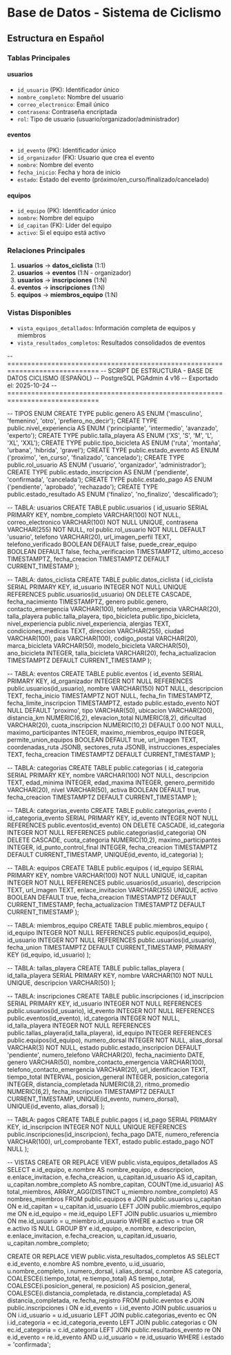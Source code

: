 # Base de Datos - Sistema de Ciclismo

## Estructura en Español

### Tablas Principales

#### usuarios
- `id_usuario` (PK): Identificador único
- `nombre_completo`: Nombre del usuario
- `correo_electronico`: Email único
- `contrasena`: Contraseña encriptada
- `rol`: Tipo de usuario (usuario/organizador/administrador)

#### eventos  
- `id_evento` (PK): Identificador único
- `id_organizador` (FK): Usuario que crea el evento
- `nombre`: Nombre del evento
- `fecha_inicio`: Fecha y hora de inicio
- `estado`: Estado del evento (próximo/en_curso/finalizado/cancelado)

#### equipos
- `id_equipo` (PK): Identificador único
- `nombre`: Nombre del equipo
- `id_capitan` (FK): Líder del equipo
- `activo`: Si el equipo está activo

### Relaciones Principales

1. **usuarios** → **datos_ciclista** (1:1)
2. **usuarios** → **eventos** (1:N - organizador)
3. **usuarios** → **inscripciones** (1:N)
4. **eventos** → **inscripciones** (1:N)
5. **equipos** → **miembros_equipo** (1:N)

### Vistas Disponibles

- `vista_equipos_detallados`: Información completa de equipos y miembros
- `vista_resultados_completos`: Resultados consolidados de eventos
























-- =============================================================================
-- SCRIPT DE ESTRUCTURA - BASE DE DATOS CICLISMO (ESPAÑOL)
-- PostgreSQL PGAdmin 4 v16
-- Exportado el: 2025-10-24
-- =============================================================================

-- TIPOS ENUM
CREATE TYPE public.genero AS ENUM ('masculino', 'femenino', 'otro', 'prefiero_no_decir');
CREATE TYPE public.nivel_experiencia AS ENUM ('principiante', 'intermedio', 'avanzado', 'experto');
CREATE TYPE public.talla_playera AS ENUM ('XS', 'S', 'M', 'L', 'XL', 'XXL');
CREATE TYPE public.tipo_bicicleta AS ENUM ('ruta', 'montaña', 'urbana', 'hibrida', 'gravel');
CREATE TYPE public.estado_evento AS ENUM ('proximo', 'en_curso', 'finalizado', 'cancelado');
CREATE TYPE public.rol_usuario AS ENUM ('usuario', 'organizador', 'administrador');
CREATE TYPE public.estado_inscripcion AS ENUM ('pendiente', 'confirmada', 'cancelada');
CREATE TYPE public.estado_pago AS ENUM ('pendiente', 'aprobado', 'rechazado');
CREATE TYPE public.estado_resultado AS ENUM ('finalizo', 'no_finalizo', 'descalificado');

-- TABLA: usuarios
CREATE TABLE public.usuarios (
    id_usuario SERIAL PRIMARY KEY,
    nombre_completo VARCHAR(100) NOT NULL,
    correo_electronico VARCHAR(100) NOT NULL UNIQUE,
    contrasena VARCHAR(255) NOT NULL,
    rol public.rol_usuario NOT NULL DEFAULT 'usuario',
    telefono VARCHAR(20),
    url_imagen_perfil TEXT,
    telefono_verificado BOOLEAN DEFAULT false,
    puede_crear_equipo BOOLEAN DEFAULT false,
    fecha_verificacion TIMESTAMPTZ,
    ultimo_acceso TIMESTAMPTZ,
    fecha_creacion TIMESTAMPTZ DEFAULT CURRENT_TIMESTAMP
);

-- TABLA: datos_ciclista
CREATE TABLE public.datos_ciclista (
    id_ciclista SERIAL PRIMARY KEY,
    id_usuario INTEGER NOT NULL UNIQUE REFERENCES public.usuarios(id_usuario) ON DELETE CASCADE,
    fecha_nacimiento TIMESTAMPTZ,
    genero public.genero,
    contacto_emergencia VARCHAR(100),
    telefono_emergencia VARCHAR(20),
    talla_playera public.talla_playera,
    tipo_bicicleta public.tipo_bicicleta,
    nivel_experiencia public.nivel_experiencia,
    alergias TEXT,
    condiciones_medicas TEXT,
    direccion VARCHAR(255),
    ciudad VARCHAR(100),
    pais VARCHAR(100),
    codigo_postal VARCHAR(20),
    marca_bicicleta VARCHAR(50),
    modelo_bicicleta VARCHAR(50),
    ano_bicicleta INTEGER,
    talla_bicicleta VARCHAR(20),
    fecha_actualizacion TIMESTAMPTZ DEFAULT CURRENT_TIMESTAMP
);

-- TABLA: eventos
CREATE TABLE public.eventos (
    id_evento SERIAL PRIMARY KEY,
    id_organizador INTEGER NOT NULL REFERENCES public.usuarios(id_usuario),
    nombre VARCHAR(150) NOT NULL,
    descripcion TEXT,
    fecha_inicio TIMESTAMPTZ NOT NULL,
    fecha_fin TIMESTAMPTZ,
    fecha_limite_inscripcion TIMESTAMPTZ,
    estado public.estado_evento NOT NULL DEFAULT 'proximo',
    tipo VARCHAR(50),
    ubicacion VARCHAR(200),
    distancia_km NUMERIC(6,2),
    elevacion_total NUMERIC(8,2),
    dificultad VARCHAR(20),
    cuota_inscripcion NUMERIC(10,2) DEFAULT 0.00 NOT NULL,
    maximo_participantes INTEGER,
    maximo_miembros_equipo INTEGER,
    permite_union_equipos BOOLEAN DEFAULT true,
    url_imagen TEXT,
    coordenadas_ruta JSONB,
    sectores_ruta JSONB,
    instrucciones_especiales TEXT,
    fecha_creacion TIMESTAMPTZ DEFAULT CURRENT_TIMESTAMP
);

-- TABLA: categorias
CREATE TABLE public.categorias (
    id_categoria SERIAL PRIMARY KEY,
    nombre VARCHAR(100) NOT NULL,
    descripcion TEXT,
    edad_minima INTEGER,
    edad_maxima INTEGER,
    genero_permitido VARCHAR(20),
    nivel VARCHAR(50),
    activa BOOLEAN DEFAULT true,
    fecha_creacion TIMESTAMPTZ DEFAULT CURRENT_TIMESTAMP
);

-- TABLA: categorias_evento
CREATE TABLE public.categorias_evento (
    id_categoria_evento SERIAL PRIMARY KEY,
    id_evento INTEGER NOT NULL REFERENCES public.eventos(id_evento) ON DELETE CASCADE,
    id_categoria INTEGER NOT NULL REFERENCES public.categorias(id_categoria) ON DELETE CASCADE,
    cuota_categoria NUMERIC(10,2),
    maximo_participantes INTEGER,
    id_punto_control_final INTEGER,
    fecha_creacion TIMESTAMPTZ DEFAULT CURRENT_TIMESTAMP,
    UNIQUE(id_evento, id_categoria)
);

-- TABLA: equipos
CREATE TABLE public.equipos (
    id_equipo SERIAL PRIMARY KEY,
    nombre VARCHAR(100) NOT NULL UNIQUE,
    id_capitan INTEGER NOT NULL REFERENCES public.usuarios(id_usuario),
    descripcion TEXT,
    url_imagen TEXT,
    enlace_invitacion VARCHAR(255) UNIQUE,
    activo BOOLEAN DEFAULT true,
    fecha_creacion TIMESTAMPTZ DEFAULT CURRENT_TIMESTAMP,
    fecha_actualizacion TIMESTAMPTZ DEFAULT CURRENT_TIMESTAMP
);

-- TABLA: miembros_equipo
CREATE TABLE public.miembros_equipo (
    id_equipo INTEGER NOT NULL REFERENCES public.equipos(id_equipo),
    id_usuario INTEGER NOT NULL REFERENCES public.usuarios(id_usuario),
    fecha_union TIMESTAMPTZ DEFAULT CURRENT_TIMESTAMP,
    PRIMARY KEY (id_equipo, id_usuario)
);

-- TABLA: tallas_playera
CREATE TABLE public.tallas_playera (
    id_talla_playera SERIAL PRIMARY KEY,
    nombre VARCHAR(10) NOT NULL UNIQUE,
    descripcion VARCHAR(50)
);

-- TABLA: inscripciones
CREATE TABLE public.inscripciones (
    id_inscripcion SERIAL PRIMARY KEY,
    id_usuario INTEGER NOT NULL REFERENCES public.usuarios(id_usuario),
    id_evento INTEGER NOT NULL REFERENCES public.eventos(id_evento),
    id_categoria INTEGER NOT NULL,
    id_talla_playera INTEGER NOT NULL REFERENCES public.tallas_playera(id_talla_playera),
    id_equipo INTEGER REFERENCES public.equipos(id_equipo),
    numero_dorsal INTEGER NOT NULL,
    alias_dorsal VARCHAR(3) NOT NULL,
    estado public.estado_inscripcion DEFAULT 'pendiente',
    numero_telefono VARCHAR(20),
    fecha_nacimiento DATE,
    genero VARCHAR(50),
    nombre_contacto_emergencia VARCHAR(100),
    telefono_contacto_emergencia VARCHAR(20),
    url_identificacion TEXT,
    tiempo_total INTERVAL,
    posicion_general INTEGER,
    posicion_categoria INTEGER,
    distancia_completada NUMERIC(8,2),
    ritmo_promedio NUMERIC(6,2),
    fecha_inscripcion TIMESTAMPTZ DEFAULT CURRENT_TIMESTAMP,
    UNIQUE(id_evento, numero_dorsal),
    UNIQUE(id_evento, alias_dorsal)
);

-- TABLA: pagos
CREATE TABLE public.pagos (
    id_pago SERIAL PRIMARY KEY,
    id_inscripcion INTEGER NOT NULL UNIQUE REFERENCES public.inscripciones(id_inscripcion),
    fecha_pago DATE,
    numero_referencia VARCHAR(100),
    url_comprobante TEXT,
    estado public.estado_pago NOT NULL
);

-- VISTAS
CREATE OR REPLACE VIEW public.vista_equipos_detallados AS
SELECT e.id_equipo, e.nombre AS nombre_equipo, e.descripcion, e.enlace_invitacion,
       e.fecha_creacion, u_capitan.id_usuario AS id_capitan, 
       u_capitan.nombre_completo AS nombre_capitan, COUNT(me.id_usuario) AS total_miembros,
       ARRAY_AGG(DISTINCT u_miembro.nombre_completo) AS nombres_miembros
FROM public.equipos e
JOIN public.usuarios u_capitan ON e.id_capitan = u_capitan.id_usuario
LEFT JOIN public.miembros_equipo me ON e.id_equipo = me.id_equipo
LEFT JOIN public.usuarios u_miembro ON me.id_usuario = u_miembro.id_usuario
WHERE e.activo = true OR e.activo IS NULL
GROUP BY e.id_equipo, e.nombre, e.descripcion, e.enlace_invitacion, 
         e.fecha_creacion, u_capitan.id_usuario, u_capitan.nombre_completo;

CREATE OR REPLACE VIEW public.vista_resultados_completos AS
SELECT e.id_evento, e.nombre AS nombre_evento, u.id_usuario, u.nombre_completo,
       i.numero_dorsal, i.alias_dorsal, c.nombre AS categoria,
       COALESCE(i.tiempo_total, re.tiempo_total) AS tiempo_total,
       COALESCE(i.posicion_general, re.posicion) AS posicion_general,
       COALESCE(i.distancia_completada, re.distancia_completada) AS distancia_completada,
       re.fecha_registro
FROM public.eventos e
JOIN public.inscripciones i ON e.id_evento = i.id_evento
JOIN public.usuarios u ON i.id_usuario = u.id_usuario
LEFT JOIN public.categorias_evento ec ON i.id_categoria = ec.id_categoria_evento
LEFT JOIN public.categorias c ON ec.id_categoria = c.id_categoria
LEFT JOIN public.resultados_evento re ON e.id_evento = re.id_evento AND u.id_usuario = re.id_usuario
WHERE i.estado = 'confirmada';